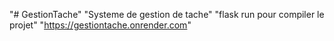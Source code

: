 "# GestionTache" 
"Systeme de gestion de tache"
"flask run pour compiler le projet"
"https://gestiontache.onrender.com"

